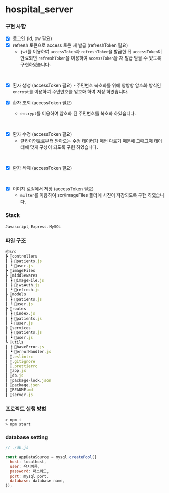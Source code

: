 # hospital_server

### 구현 사항

- [x] 로그인 (id, pw 필요)
- [x] refresh 토큰으로 access 토큰 재 발급 (refreshToken 필요)
  - `jwt`를 이용하여 `accessToken`과 `refreshToken`을 발급한 뒤 `accessToken`이 만료되면 `refreshToken`을 이용하여 `accessToken`을 재 발급 받을 수 있도록 구현하였습니다.

<br>

- [x] 환자 생성 (accessToken 필요) - 주민번호 복호화를 위해 양방향 암호화 방식인 `encrypt`를 이용하여 주민번호를 암호화 하여 저장 하였습니다.
      <br>

- [x] 환자 조회 (accessToken 필요)
  - `encrypt`를 이용하여 암호화 된 주민번호를 복호화 하였습니다.

<br>

- [x] 환자 수정 (accessToken 필요)
  - 클라이언트로부터 받아오는 수정 데이터가 매번 다르기 때문에 그때그때 데이터에 맞게 구성이 되도록 구현 하였습니다.

<br>

- [x] 환자 삭제 (accessToken 필요)

<br>

- [x] 이미지 로컬에서 저장 (accessToken 필요)
  - `multer`를 이용하여 scr/imageFiles 폴더에 사진이 저장되도록 구현 하였습니다.

### Stack

`Javascript`, `Express`. `MySQL`

### 파일 구조


```javascript
📦src
┣ 📂controllers
┃ ┣ 📜patients.js
┃ ┗ 📜user.js
┣ 📂imageFiles
┣ 📂middlewares
┃ ┣ 📜imageFile.js
┃ ┣ 📜jwtAuth.js
┃ ┗ 📜refresh.js
┣ 📂models
┃ ┣ 📜patients.js
┃ ┗ 📜user.js
┣ 📂routes
┃ ┣ 📜index.js
┃ ┣ 📜patients.js
┃ ┗ 📜user.js
┣ 📂services
┃ ┣ 📜patients.js
┃ ┗ 📜user.js
┗ 📂utils
┃ ┣ 📜baseError.js
┃ ┗ 📜errorHandler.js
┃ 📜.eslintrc
┃ 📜.gitignore
┃ 📜.prettierrc
┃ 📜app.js
┃ 📜db.js
┃ 📜package-lock.json
┃ 📜package.json
┃ 📜README.md
┃ 📜server.js
```

### 프로젝트 실행 방법

```
> npm i
> npm start
```

### database setting

```javascript
// ./db.js

const appDataSource = mysql.createPool({
  host: localhost,
  user: 유저이름,
  password: 패스워드,
  port: mysql port,
  database: database name,
});
```

